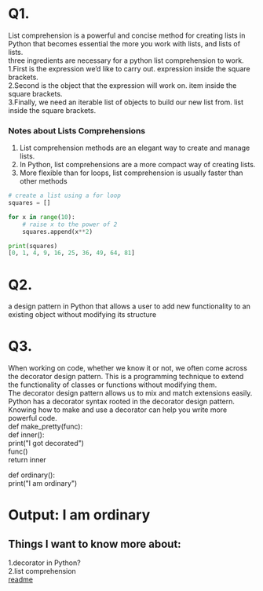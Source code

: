 # Q1.
List comprehension is a powerful and concise method for creating lists in Python that becomes essential the more you work with lists, and lists of lists.<br>
 three ingredients are necessary for a python list comprehension to work.<br>
1.First is the expression we’d like to carry out. expression inside the square brackets.<br>
2.Second is the object that the expression will work on. item inside the square brackets.<br>
3.Finally, we need an iterable list of objects to build our new list from. list inside the square brackets.<br>
### Notes about Lists Comprehensions
1. List comprehension methods are an elegant way to create and manage lists. <br>
2. In Python, list comprehensions are a more compact way of creating lists. <br>
3. More flexible than for loops, list comprehension is usually faster than other methods<br>
```python
# create a list using a for loop
squares = []

for x in range(10):
    # raise x to the power of 2
    squares.append(x**2)

print(squares)
[0, 1, 4, 9, 16, 25, 36, 49, 64, 81]
```
# Q2.
a design pattern in Python that allows a user to add new functionality to an existing object without modifying its structure
# Q3.
When working on code, whether we know it or not, we often come across the decorator design pattern. This is a programming technique to extend the functionality of classes or functions without modifying them.<br> The decorator design pattern allows us to mix and match extensions easily. Python has a decorator syntax rooted in the decorator design pattern. Knowing how to make and use a decorator can help you write more powerful code.<br>
def make_pretty(func):<br>
    def inner():<br>
        print("I got decorated")<br>
        func()<br>
    return inner<br>


def ordinary():<br>
    print("I am ordinary")<br>

# Output: I am ordinary
## Things I want to know more about:
1.decorator in Python?<br>
2.list comprehension<br>
[readme]()

